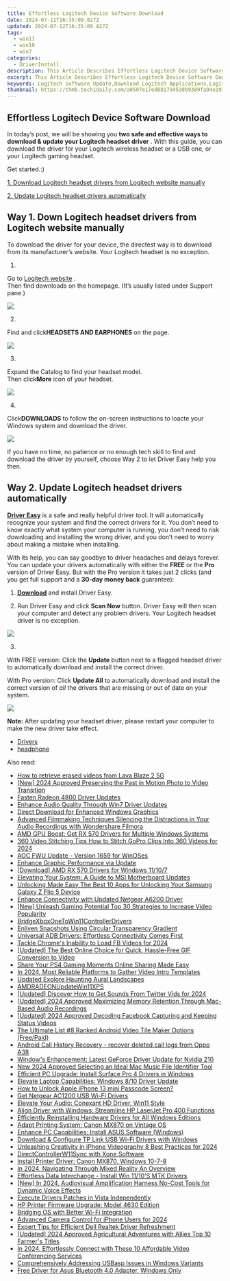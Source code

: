 ```yaml
---
title: Effortless Logitech Device Software Download
date: 2024-07-11T16:35:09.827Z
updated: 2024-07-12T16:35:09.827Z
tags:
  - win11
  - win10
  - win7
categories:
  - DriverInstall
description: This Article Describes Effortless Logitech Device Software Download
excerpt: This Article Describes Effortless Logitech Device Software Download
keywords: Logitech Software Update,Download Logitech Applications,Logitech Device Management Software,Easy Logitech Software Installation,Logitech Hardware & Software Download Center,Streamlined Logitech App Installation,Logitech Tech Support Software
thumbnail: https://thmb.techidaily.com/a0507e17ed881794538b9389fa94e191219e441e589bdee2dcef8997d622851b.png
---
```


## Effortless Logitech Device Software Download

 In today’s post, we will be showing you   **two safe and effective ways to download & update your Logitech headset driver**  . With this guide, you can download the driver for your Logitech wireless headset or a USB one, or your Logitech gaming headset.

Get started.:)

[1. Download Logitech headset drivers from Logitech website manually](#way1)

[2\. Update Logitech headset drivers automatically](#way2)

## Way 1\. Down Logitech headset drivers from Logitech website manually

 To download the driver for your device, the directest way is to download from its manufacturer’s website. Your Logitech headset is no exception.

 1)  

 Go to [Logitech website](http://www.logitech.com/en-us) .  
 Then find downloads on the homepage. (It’s usually listed under Support pane.)

![](https://images.drivereasy.com/wp-content/uploads/2017/08/img_5981950405b27.png)

 2)  

 Find and click**HEADSETS AND EARPHONES** on the page.

![](https://images.drivereasy.com/wp-content/uploads/2017/08/img_59819528446dc.png)

 3)  

 Expand the Catalog to find your headset model.  
 Then click**More** icon of your headset.

![](https://images.drivereasy.com/wp-content/uploads/2017/08/img_598195e29f241.jpg)

 4)  

 Click**DOWNLOADS** to follow the on-screen instructions to loacte your Windows system and download the driver.

 ![](https://images.drivereasy.com/wp-content/uploads/2017/08/img_598197284e6ac.png)

 If you have no time, no patience or no enough tech skill to find and download the driver by yourself, choose Way 2 to let Driver Easy help you then.

## Way 2\. Update Logitech headset drivers automatically

**[Driver Easy](https://tools.techidaily.com/drivereasy/download/)**  is a safe and really helpful driver tool. It  will automatically recognize your system and find the correct drivers for it. You don’t need to know exactly what system your computer is running, you don’t need to risk downloading and installing the wrong driver, and you don’t need to worry about making a mistake when installing.

 With its help, you can say goodbye to driver headaches and delays forever. You can update your drivers automatically with either the **FREE**  or the **Pro**  version of Driver Easy. But with the Pro version it takes just 2 clicks (and you get full support and a **30-day money back** guarantee):

 1) **[Download](https://tools.techidaily.com/drivereasy/download/)**   and install Driver Easy.

 2) Run Driver Easy and click **Scan Now**   button. Driver Easy will then scan your computer and detect any problem drivers. Your Logitech headset driver is no exception.

![](https://images.drivereasy.com/wp-content/uploads/2017/08/img_5981786113621.jpg)

 3)

 With FREE version: Click the **Update**  button next to a flagged headset driver to automatically download and install the correct driver.

With Pro version: Click **Update All**  to automatically download and install the correct version of _all_  the drivers that are missing or out of date on your system.

![](https://images.drivereasy.com/wp-content/uploads/2017/08/img_59819bc4361fa.jpg)

**Note:** After updating your headset driver, please restart your computer to make the new driver take effect.

* [Drivers](https://tools.techidaily.com/drivereasy/download/)
* [headphone](https://store.drivereasy.com/order/cart.php?PRODS=4731822&QTY=1&AFFILIATE=108875)

<ins class="adsbygoogle"
     style="display:block"
     data-ad-format="autorelaxed"
     data-ad-client="ca-pub-7571918770474297"
     data-ad-slot="1223367746"></ins>



<ins class="adsbygoogle"
     style="display:block"
     data-ad-client="ca-pub-7571918770474297"
     data-ad-slot="8358498916"
     data-ad-format="auto"
     data-full-width-responsive="true"></ins>

<span class="atpl-alsoreadstyle">Also read:</span>
<div><ul>
<li><a href="https://blog-min.techidaily.com/how-to-retrieve-erased-videos-from-lava-blaze-2-5g-by-fonelab-android-recover-video/"><u>How to retrieve erased videos from Lava Blaze 2 5G</u></a></li>
<li><a href="https://fox-links.techidaily.com/new-2024-approved-preserving-the-past-in-motion-photo-to-video-transition/"><u>[New] 2024 Approved  Preserving the Past in Motion  Photo to Video Transition</u></a></li>
<li><a href="https://driver-install.techidaily.com/fasten-radeon-4800-driver-updates/"><u>Fasten Radeon 4800 Driver Updates</u></a></li>
<li><a href="https://driver-install.techidaily.com/enhance-audio-quality-through-win7-driver-updates/"><u>Enhance Audio Quality Through Win7 Driver Updates</u></a></li>
<li><a href="https://driver-install.techidaily.com/direct-download-for-enhanced-windows-graphics/"><u>Direct Download for Enhanced Windows Graphics</u></a></li>
<li><a href="https://sound-tweaking.techidaily.com/advanced-filmmaking-techniques-silencing-the-distractions-in-your-audio-recordings-with-wondershare-filmora/"><u>Advanced Filmmaking Techniques Silencing the Distractions in Your Audio Recordings with Wondershare Filmora</u></a></li>
<li><a href="https://driver-install.techidaily.com/amd-gpu-boost-get-rx-570-drivers-for-multiple-windows-systems/"><u>AMD GPU Boost: Get RX 570 Drivers for Multiple Windows Systems</u></a></li>
<li><a href="https://extra-tips.techidaily.com/360-video-stitching-tips-how-to-stitch-gopro-clips-into-360-videos-for-2024/"><u>360 Video Stitching Tips  How to Stitch GoPro Clips Into 360 Videos for 2024</u></a></li>
<li><a href="https://driver-install.techidaily.com/aoc-fwu-update-version-1659-for-winoses/"><u>AOC FWU Update - Version 1659 for WinOSes</u></a></li>
<li><a href="https://driver-install.techidaily.com/enhance-graphic-performance-via-update/"><u>Enhance Graphic Performance via Update</u></a></li>
<li><a href="https://driver-install.techidaily.com/download-amd-rx-570-drivers-for-windows-11107/"><u>[Download] AMD RX 570 Drivers for Windows 11/10/7</u></a></li>
<li><a href="https://driver-install.techidaily.com/elevating-your-system-a-guide-to-msi-motherboard-updates/"><u>Elevating Your System: A Guide to MSI Motherboard Updates</u></a></li>
<li><a href="https://android-unlock.techidaily.com/unlocking-made-easy-the-best-10-apps-for-unlocking-your-samsung-galaxy-z-flip-5-device-by-drfone-android/"><u>Unlocking Made Easy The Best 10 Apps for Unlocking Your Samsung Galaxy Z Flip 5 Device</u></a></li>
<li><a href="https://driver-install.techidaily.com/enhance-connectivity-with-updated-netgear-a6200-driver/"><u>Enhance Connectivity with Updated Netgear A6200 Driver</u></a></li>
<li><a href="https://facebook-record-videos.techidaily.com/new-unleash-gaming-potential-top-30-strategies-to-increase-video-popularity/"><u>[New] Unleash Gaming Potential  Top 30 Strategies to Increase Video Popularity</u></a></li>
<li><a href="https://driver-install.techidaily.com/bridgexboxonetowin11controllerdrivers/"><u>BridgeXboxOneToWin11ControllerDrivers</u></a></li>
<li><a href="https://extra-lessons.techidaily.com/enliven-snapshots-using-circular-transparency-gradient/"><u>Enliven Snapshots Using Circular Transparency Gradient</u></a></li>
<li><a href="https://driver-install.techidaily.com/1720063745927-universal-adb-drivers-effortless-connectivity-comes-first/"><u>Universal ADB Drivers: Effortless Connectivity Comes First</u></a></li>
<li><a href="https://facebook-video-content.techidaily.com/tackle-chromes-inability-to-load-fb-videos-for-2024/"><u>Tackle Chrome's Inability to Load FB Videos for 2024</u></a></li>
<li><a href="https://some-guidance.techidaily.com/updated-the-best-online-choice-for-quick-hassle-free-gif-conversion-to-video/"><u>[Updated] The Best Online Choice for Quick, Hassle-Free GIF Conversion to Video</u></a></li>
<li><a href="https://ai-vdieo-software.techidaily.com/share-your-ps4-gaming-moments-online-sharing-made-easy/"><u>Share Your PS4 Gaming Moments Online Sharing Made Easy</u></a></li>
<li><a href="https://youtube-stream.techidaily.com/in-2024-most-reliable-platforms-to-gather-video-intro-templates/"><u>In 2024, Most Reliable Platforms to Gather Video Intro Templates</u></a></li>
<li><a href="https://voice-adjusting.techidaily.com/updated-explore-haunting-aural-landscapes/"><u>Updated Explore Haunting Aural Landscapes</u></a></li>
<li><a href="https://driver-install.techidaily.com/amdradeonupdatewin11xps/"><u>AMDRADEONUpdateWin11XPS</u></a></li>
<li><a href="https://twitter-videos.techidaily.com/updated-discover-how-to-get-sounds-from-twitter-vids-for-2024/"><u>[Updated] Discover How to Get Sounds From Twitter Vids for 2024</u></a></li>
<li><a href="https://desktop-recording.techidaily.com/updated-2024-approved-maximizing-memory-retention-through-mac-based-audio-recordings/"><u>[Updated] 2024 Approved  Maximizing Memory Retention Through Mac-Based Audio Recordings</u></a></li>
<li><a href="https://facebook-clips.techidaily.com/updated-2024-approved-decoding-facebook-capturing-and-keeping-status-videos/"><u>[Updated] 2024 Approved  Decoding Facebook  Capturing and Keeping Status Videos</u></a></li>
<li><a href="https://fox-hovers.techidaily.com/the-ultimate-list-8-ranked-android-video-tile-maker-options-freepaid/"><u>The Ultimate List  #8 Ranked Android Video Tile Maker Options (Free/Paid)</u></a></li>
<li><a href="https://phone-solutions.techidaily.com/android-call-history-recovery-recover-deleted-call-logs-from-oppo-a38-by-fonelab-android-recover-call-logs/"><u>Android Call History Recovery - recover deleted call logs from Oppo A38</u></a></li>
<li><a href="https://graphic-issues.techidaily.com/windows-enhancement-latest-geforce-driver-update-for-nvidia-210/"><u>Window's Enhancement: Latest GeForce Driver Update for Nvidia 210</u></a></li>
<li><a href="https://sound-optimizing.techidaily.com/new-2024-approved-selecting-an-ideal-mac-music-file-identifier-tool/"><u>New 2024 Approved Selecting an Ideal Mac Music File Identifier Tool</u></a></li>
<li><a href="https://driver-install.techidaily.com/efficient-pc-upgrade-install-surface-pro-4-drivers-in-windows/"><u>Efficient PC Upgrade: Install Surface Pro 4 Drivers in Windows</u></a></li>
<li><a href="https://driver-install.techidaily.com/elevate-laptop-capabilities-windows-810-driver-update/"><u>Elevate Laptop Capabilities: Windows 8/10 Driver Update</u></a></li>
<li><a href="https://ios-unlock.techidaily.com/how-to-unlock-apple-iphone-13-mini-passcode-screen-by-drfone-ios/"><u>How to Unlock Apple iPhone 13 mini Passcode Screen?</u></a></li>
<li><a href="https://driver-install.techidaily.com/get-netgear-ac1200-usb-wi-fi-drivers/"><u>Get Netgear AC1200 USB Wi-Fi Drivers</u></a></li>
<li><a href="https://driver-install.techidaily.com/elevate-your-audio-conexant-hd-driver-win11-style/"><u>Elevate Your Audio: Conexant HD Driver, Win11 Style</u></a></li>
<li><a href="https://driver-install.techidaily.com/align-driver-with-windows-streamline-hp-laserjet-pro-400-functions/"><u>Align Driver with Windows: Streamline HP LaserJet Pro 400 Functions</u></a></li>
<li><a href="https://driver-install.techidaily.com/efficiently-reinstalling-hardware-drivers-for-all-windows-editions/"><u>Efficiently Reinstalling Hardware Drivers for All Windows Editions</u></a></li>
<li><a href="https://driver-install.techidaily.com/adapt-printing-system-canon-mx870-on-vintage-os/"><u>Adapt Printing System: Canon MX870 on Vintage OS</u></a></li>
<li><a href="https://driver-install.techidaily.com/enhance-pc-capabilities-install-asus-software-windows/"><u>Enhance PC Capabilities: Install ASUS Software (Windows)</u></a></li>
<li><a href="https://driver-install.techidaily.com/download-and-configure-tp-link-usb-wi-fi-drivers-with-windows/"><u>Download & Configure TP Link USB Wi-Fi Drivers with Windows</u></a></li>
<li><a href="https://some-approaches.techidaily.com/unleashing-creativity-in-iphone-videography-8-best-practices-for-2024/"><u>Unleashing Creativity in iPhone Videography  8 Best Practices for 2024</u></a></li>
<li><a href="https://driver-install.techidaily.com/directcontrollerw11sync-with-xone-software/"><u>DirectControllerW11Sync with Xone Software</u></a></li>
<li><a href="https://driver-install.techidaily.com/install-printer-driver-canon-mx870-windows-10-7-8/"><u>Install Printer Driver: Canon MX870, Windows 10-7-8</u></a></li>
<li><a href="https://some-tips.techidaily.com/in-2024-navigating-through-mixed-reality-an-overview/"><u>In 2024, Navigating Through Mixed Reality  An Overview</u></a></li>
<li><a href="https://driver-install.techidaily.com/effortless-data-interchange-install-win-1110s-mtk-drivers/"><u>Effortless Data Interchange - Install Win 11/10'S MTK Drivers</u></a></li>
<li><a href="https://fox-access.techidaily.com/new-in-2024-audiovisual-amplification-harness-no-cost-tools-for-dynamic-voice-effects/"><u>[New] In 2024, Audiovisual Amplification  Harness No-Cost Tools for Dynamic Voice Effects</u></a></li>
<li><a href="https://driver-install.techidaily.com/execute-drivers-patches-in-vista-independently/"><u>Execute Drivers Patches in Vista Independently</u></a></li>
<li><a href="https://driver-install.techidaily.com/hp-printer-firmware-upgrade-model-4630-edition/"><u>HP Printer Firmware Upgrade: Model 4630 Edition</u></a></li>
<li><a href="https://driver-install.techidaily.com/bridging-os-with-better-wi-fi-integration/"><u>Bridging OS with Better Wi-Fi Integration</u></a></li>
<li><a href="https://extra-resources.techidaily.com/advanced-camera-control-for-iphone-users-for-2024/"><u>Advanced Camera Control for iPhone Users for 2024</u></a></li>
<li><a href="https://driver-install.techidaily.com/expert-tips-for-efficient-dell-realtek-driver-refreshment/"><u>Expert Tips for Efficient Dell Realtek Driver Refreshment</u></a></li>
<li><a href="https://desktop-recording.techidaily.com/updated-2024-approved-agricultural-adventures-with-allies-top-10-farmers-titles/"><u>[Updated] 2024 Approved  Agricultural Adventures with Allies  Top 10 Farmer's Titles</u></a></li>
<li><a href="https://screen-video-capture.techidaily.com/in-2024-effortlessly-connect-with-these-10-affordable-video-conferencing-services/"><u>In 2024, Effortlessly Connect with These 10 Affordable Video Conferencing Services</u></a></li>
<li><a href="https://driver-install.techidaily.com/comprehensively-addressing-usbasp-issues-in-windows-variants/"><u>Comprehensively Addressing USBasp Issues in Windows Variants</u></a></li>
<li><a href="https://driver-install.techidaily.com/free-driver-for-asus-bluetooth-40-adapter-windows-only/"><u>Free Driver for Asus Bluetooth 4.0 Adapter, Windows Only</u></a></li>
</ul></div>
